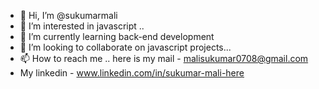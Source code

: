 - 👋 Hi, I’m @sukumarmali
- 👀 I’m interested in javascript ..
- 🌱 I’m currently learning back-end development
- 💞️ I’m looking to collaborate on javascript projects...
- 📫 How to reach me .. here is my mail - malisukumar0708@gmail.com 
- My linkedin - www.linkedin.com/in/sukumar-mali-here

<!---
sukumarmali/sukumarmali is a ✨ special ✨ repository because its `README.md` (this file) appears on your GitHub profile.
You can click the Preview link to take a look at your changes.
--->
